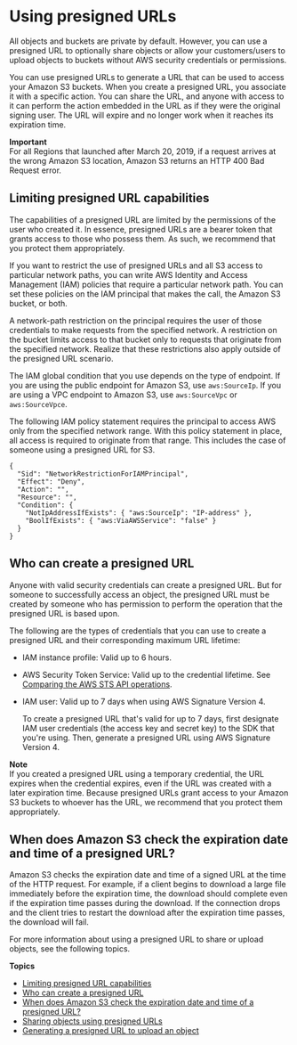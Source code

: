 # Using presigned URLs<a name="using-presigned-url"></a>

All objects and buckets are private by default\. However, you can use a presigned URL to optionally share objects or allow your customers/users to upload objects to buckets without AWS security credentials or permissions\.

You can use presigned URLs to generate a URL that can be used to access your Amazon S3 buckets\. When you create a presigned URL, you associate it with a specific action\. You can share the URL, and anyone with access to it can perform the action embedded in the URL as if they were the original signing user\. The URL will expire and no longer work when it reaches its expiration time\.

**Important**  
For all Regions that launched after March 20, 2019, if a request arrives at the wrong Amazon S3 location, Amazon S3 returns an HTTP 400 Bad Request error\.

## Limiting presigned URL capabilities<a name="PresignedUrlUploadObject-LimitCapabilities"></a>

The capabilities of a presigned URL are limited by the permissions of the user who created it\. In essence, presigned URLs are a bearer token that grants access to those who possess them\. As such, we recommend that you protect them appropriately\.

If you want to restrict the use of presigned URLs and all S3 access to particular network paths, you can write AWS Identity and Access Management \(IAM\) policies that require a particular network path\. You can set these policies on the IAM principal that makes the call, the Amazon S3 bucket, or both\. 

A network\-path restriction on the principal requires the user of those credentials to make requests from the specified network\. A restriction on the bucket limits access to that bucket only to requests that originate from the specified network\. Realize that these restrictions also apply outside of the presigned URL scenario\.

The IAM global condition that you use depends on the type of endpoint\. If you are using the public endpoint for Amazon S3, use `aws:SourceIp`\. If you are using a VPC endpoint to Amazon S3, use `aws:SourceVpc` or `aws:SourceVpce`\.

The following IAM policy statement requires the principal to access AWS only from the specified network range\. With this policy statement in place, all access is required to originate from that range\. This includes the case of someone using a presigned URL for S3\.

```
{
  "Sid": "NetworkRestrictionForIAMPrincipal",
  "Effect": "Deny",
  "Action": "",
  "Resource": "",
  "Condition": {
    "NotIpAddressIfExists": { "aws:SourceIp": "IP-address" },
    "BoolIfExists": { "aws:ViaAWSService": "false" }
  }
}
```

## Who can create a presigned URL<a name="who-presigned-url"></a>

Anyone with valid security credentials can create a presigned URL\. But for someone to successfully access an object, the presigned URL must be created by someone who has permission to perform the operation that the presigned URL is based upon\.

The following are the types of credentials that you can use to create a presigned URL and their corresponding maximum URL lifetime:
+ IAM instance profile: Valid up to 6 hours\.
+ AWS Security Token Service: Valid up to the credential lifetime\. See [Comparing the AWS STS API operations](https://docs.aws.amazon.com/IAM/latest/UserGuide/id_credentials_temp_request.html#stsapi_comparison)\.
+ IAM user: Valid up to 7 days when using AWS Signature Version 4\.

  To create a presigned URL that's valid for up to 7 days, first designate IAM user credentials \(the access key and secret key\) to the SDK that you're using\. Then, generate a presigned URL using AWS Signature Version 4\.

**Note**  
If you created a presigned URL using a temporary credential, the URL expires when the credential expires, even if the URL was created with a later expiration time\.
Because presigned URLs grant access to your Amazon S3 buckets to whoever has the URL, we recommend that you protect them appropriately\.

## When does Amazon S3 check the expiration date and time of a presigned URL?<a name="presigned-url-when-checked"></a>

Amazon S3 checks the expiration date and time of a signed URL at the time of the HTTP request\. For example, if a client begins to download a large file immediately before the expiration time, the download should complete even if the expiration time passes during the download\. If the connection drops and the client tries to restart the download after the expiration time passes, the download will fail\.

For more information about using a presigned URL to share or upload objects, see the following topics\.

**Topics**
+ [Limiting presigned URL capabilities](#PresignedUrlUploadObject-LimitCapabilities)
+ [Who can create a presigned URL](#who-presigned-url)
+ [When does Amazon S3 check the expiration date and time of a presigned URL?](#presigned-url-when-checked)
+ [Sharing objects using presigned URLs](ShareObjectPreSignedURL.md)
+ [Generating a presigned URL to upload an object](PresignedUrlUploadObject.md)